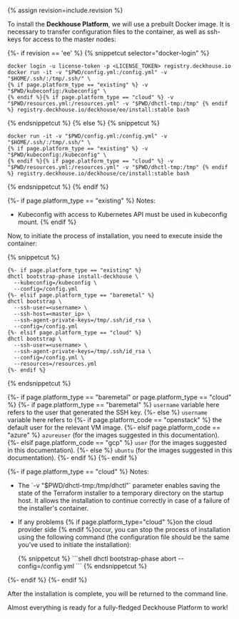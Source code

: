 {% assign revision=include.revision %}

To install the **Deckhouse Platform**, we will use a prebuilt Docker image. It is necessary to transfer configuration files to the container, as well as ssh-keys for access to the master nodes:

{%- if revision == 'ee' %}
{% snippetcut selector="docker-login" %}
```shell
docker login -u license-token -p <LICENSE_TOKEN> registry.deckhouse.io
docker run -it -v "$PWD/config.yml:/config.yml" -v "$HOME/.ssh/:/tmp/.ssh/" \
{% if page.platform_type == "existing" %} -v "$PWD/kubeconfig:/kubeconfig" \
{% endif %}{% if page.platform_type == "cloud" %} -v "$PWD/resources.yml:/resources.yml" -v "$PWD/dhctl-tmp:/tmp" {% endif %} registry.deckhouse.io/deckhouse/ee/install:stable bash
```
{% endsnippetcut %}
{% else %}
{% snippetcut %}
```shell
docker run -it -v "$PWD/config.yml:/config.yml" -v "$HOME/.ssh/:/tmp/.ssh/" \
{% if page.platform_type == "existing" %} -v "$PWD/kubeconfig:/kubeconfig" \
{% endif %}{% if page.platform_type == "cloud" %} -v "$PWD/resources.yml:/resources.yml" -v "$PWD/dhctl-tmp:/tmp" {% endif %} registry.deckhouse.io/deckhouse/ce/install:stable bash
```
{% endsnippetcut %}
{% endif %}

{%- if page.platform_type == "existing" %}
Notes:
- Kubeconfig with access to Kubernetes API must be used in kubeconfig mount.
{% endif %}

Now, to initiate the process of installation, you need to execute inside the container:

{% snippetcut %}
```shell
{%- if page.platform_type == "existing" %}
dhctl bootstrap-phase install-deckhouse \
  --kubeconfig=/kubeconfig \
  --config=/config.yml
{%- elsif page.platform_type == "baremetal" %}
dhctl bootstrap \
  --ssh-user=<username> \
  --ssh-host=<master_ip> \
  --ssh-agent-private-keys=/tmp/.ssh/id_rsa \
  --config=/config.yml
{%- elsif page.platform_type == "cloud" %}
dhctl bootstrap \
  --ssh-user=<username> \
  --ssh-agent-private-keys=/tmp/.ssh/id_rsa \
  --config=/config.yml \
  --resources=/resources.yml
{%- endif %}
```
{% endsnippetcut %}

{%- if page.platform_type == "baremetal" or page.platform_type == "cloud" %}
{%- if page.platform_type == "baremetal" %}
`username` variable here refers to the user that generated the SSH key.
{%- else %}
`username` variable here refers to
{%- if page.platform_code == "openstack" %} the default user for the relevant VM image.
{%- elsif page.platform_code == "azure" %} `azureuser` (for the images suggested in this documentation).
{%- elsif page.platform_code == "gcp" %} `user` (for the images suggested in this documentation).
{%- else %} `ubuntu` (for the images suggested in this documentation).
{%- endif %}
{%- endif %}

{%- if page.platform_type == "cloud" %}
Notes:
<ul>
<li>
<div markdown="1">
The `-v "$PWD/dhctl-tmp:/tmp/dhctl"` parameter enables saving the state of the Terraform installer to a temporary directory on the startup host. It allows the installation to continue correctly in case of a failure of the installer's container.
</div>
</li>
<li><p>If any problems {% if page.platform_type="cloud" %}on the cloud provider side {% endif %}occur, you can stop the process of installation using the following command (the configuration file should be the same you’ve used to initiate the installation):</p>
<div markdown="0">
{% snippetcut %}
```shell
dhctl bootstrap-phase abort --config=/config.yml
```
{% endsnippetcut %}
</div></li>
</ul>
{%- endif %}
{%- endif %}

After the installation is complete, you will be returned to the command line.

Almost everything is ready for a fully-fledged Deckhouse Platform to work!
